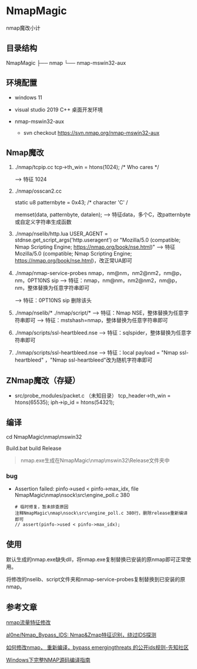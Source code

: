 # NmapMagic
nmap魔改小计

## 目录结构

NmapMagic
├── nmap
└── nmap-mswin32-aux

## 环境配置

- windows 11

- visual studio 2019 C++ 桌面开发环境
- nmap-mswin32-aux
  - svn checkout https://svn.nmap.org/nmap-mswin32-aux

## Nmap魔改

1. ./nmap/tcpip.cc
   tcp->th_win = htons(1024); /* Who cares */

   --> 特征 1024

2. ./nmap/osscan2.cc

   static u8 patternbyte = 0x43; /* character 'C' / 

   memset(data, patternbyte, datalen);
   --> 特征data，多个C，改patternbyte或自定义字符串生成函数

3. ./nmap/nselib/http.lua
   USER_AGENT = stdnse.get_script_args('http.useragent') or "Mozilla/5.0 (compatible; Nmap Scripting Engine; https://nmap.org/book/nse.html)"
   --> 特征Mozilla/5.0 (compatible; Nmap Scripting Engine; https://nmap.org/book/nse.html)，改正常UA即可

4. ./nmap/nmap-service-probes
   nmap，nm@nm，nm2@nm2，nm@p，nm，0PT10NS sip
   --> 特征：nmap，nm@nm，nm2@nm2，nm@p，nm，整体替换为任意字符串即可

   --> 特征：0PT10NS sip 删除该头

5. ./nmap/nselib/* ./nmap/script/*
   --> 特征：Nmap NSE，整体替换为任意字符串即可
   --> 特征：mstshash=nmap，整体替换为任意字符串即可

6. ./nmap/scripts/ssl-heartbleed.nse
   --> 特征：sqlspider，整体替换为任意字符串即可

7. ./nmap/scripts/ssl-heartbleed.nse
   --> 特征：local payload = "Nmap ssl-heartbleed" ，"Nmap ssl-heartbleed"改为随机字符串即可

## ZNmap魔改（存疑）

- src/probe_modules/packet.c （未知目录）
  tcp_header->th_win = htons(65535);
  iph->ip_id = htons(54321);

## 编译

cd NmapMagic\nmap\mswin32

Build.bat build Release

> nmap.exe生成在NmapMagic\nmap\mswin32\Release文件夹中

### bug

- Assertion failed: pinfo->used < pinfo->max_idx, file NmapMagic\nmap\nsock\src\engine_poll.c 380

  ```
  # 临时修复，暂未排查原因
  注释NmapMagic\nmap\nsock\src\engine_poll.c 380行，删除release重新编译即可
  // assert(pinfo->used < pinfo->max_idx);
  ```

## 使用

默认生成的nmap.exe缺失dll，将nmap.exe复制替换已安装的原nmap即可正常使用。

将修改的nselib、script文件夹和nmap-service-probes复制替换到已安装的原nmap。

## 参考文章

[nmap流量特征修改](https://mp.weixin.qq.com/s/qa5gbVU3ydHbBVixx30j6Q)

[al0ne/Nmap_Bypass_IDS: Nmap&Zmap特征识别，绕过IDS探测](https://github.com/al0ne/Nmap_Bypass_IDS)

[如何修改nmap， 重新编译，bypass emergingthreats 的公开ids规则-先知社区](https://xz.aliyun.com/news/5615)

[Windows下完整NMAP源码编译指南](https://mp.weixin.qq.com/s/hh2I-OWpvVji1e_9CjdKNA)
